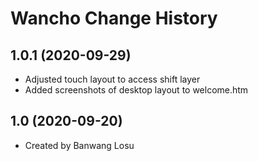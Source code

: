 Wancho Change History
====================

1.0.1 (2020-09-29)
----------------
* Adjusted touch layout to access shift layer
* Added screenshots of desktop layout to welcome.htm

1.0 (2020-09-20)
----------------
* Created by Banwang Losu
